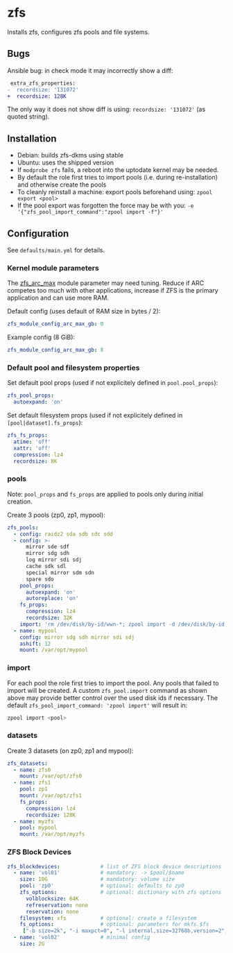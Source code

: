 zfs
===

Installs zfs, configures zfs pools and file systems.


Bugs
----

Ansible bug: in check mode it may incorrectly show a diff:

```diff
 extra_zfs_properties:
-  recordsize: '131072'
+  recordsize: 128K
```

The only way it does not show diff is using: `recordsize: '131072'` (as quoted string).


Installation
------------

- Debian: builds zfs-dkms using stable
- Ubuntu: uses the shipped version
- If `modprobe zfs` fails, a reboot into the uptodate kernel may be needed.
- By default the role first tries to import pools (i.e. during re-installation) and otherwise create the pools
- To cleanly reinstall a machine: export pools beforehand using: `zpool export <pool>`
- If the pool export was forgotten the force may be with you: `-e '{"zfs_pool_import_command":"zpool import -f"}'`


Configuration
-------------

See `defaults/main.yml` for details.

### Kernel module parameters

The [zfs_arc_max](https://openzfs.github.io/openzfs-docs/Performance%20and%20Tuning/Module%20Parameters.html#zfs-arc-max) module parameter may need tuning. Reduce if ARC competes too much with other applications, increase if ZFS is the primary application and can use more RAM.

Default config (uses default of RAM size in bytes / 2):

```yaml
zfs_module_config_arc_max_gb: 0
```

Example config (8 GiB):

```yaml
zfs_module_config_arc_max_gb: 8
```

### Default pool and filesystem properties

Set default pool props (used if not explicitely defined in `pool.pool_props`):

```yaml
zfs_pool_props:
  autoexpand: 'on'
```

Set default filesystem props (used if not explicitely defined in `[pool|dataset].fs_props`):

```yaml
zfs_fs_props:
  atime: 'off'
  xattr: 'off'
  compression: lz4
  recordsize: 8K
```

### pools

Note: `pool_props` and `fs_props` are applied to pools only during initial creation.

Create 3 pools (zp0, zp1, mypool):

```yaml
zfs_pools:
  - config: raidz2 sda sdb sdc sdd
  - config: >-
      mirror sde sdf
      mirror sdg sdh
      log mirror sdi sdj
      cache sdk sdl
      special mirror sdm sdn
      spare sdo
    pool_props:
      autoexpand: 'on'
      autoreplace: 'on'
    fs_props:
      compression: lz4
      recordsize: 32K
    import: 'rm /dev/disk/by-id/wwn-*; zpool import -d /dev/disk/by-id'  # custom import. `zp1` is automatically added
  - name: mypool
    config: mirror sdg sdh mirror sdi sdj
    ashift: 12
    mount: /var/opt/mypool
```

### import

For each pool the role first tries to import the pool. Any pools that failed to import will be created.
A custom `zfs_pool.import` command as shown above may provide better control over the used disk ids if necessary.
The default `zfs_pool_import_command: 'zpool import'` will result in:

```bash
zpool import <pool>
```

### datasets

Create 3 datasets (on zp0, zp1 and mypool):

```yaml
zfs_datasets:
  - name: zfs0
    mount: /var/opt/zfs0
  - name: zfs1
    pool: zp1
    mount: /var/opt/zfs1
    fs_props:
      compression: lz4
      recordsize: 128K
  - name: myzfs
    pool: mypool
    mount: /var/opt/myzfs
```

### ZFS Block Devices


```yaml
zfs_blockdevices:             # list of ZFS block device descriptions
  - name: 'vol01'             # mandatory: -> $pool/$name
    size: 10G                 # mandatory: volume size
    pool: 'zp0'               # optional: defaults to zp0
    zfs_options:              # optional: dictionary with zfs options
      volblocksize: 64K
      refreservation: none
      reservation: none
    filesystem: xfs           # optional: create a filesystem
    fs_options:               # optional: parameters for mkfs.$fs
     ["-b size=2k", "-i maxpct=0", "-l internal,size=32768b,version=2", "-n size=8k,version=2" ]
  - name: 'vol02'             # minimal config
    size: 2G
```

